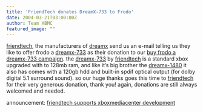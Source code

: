 ```yaml
---
title: 'FriendTech donates DreamX-733 to Frodo'
date: 2004-03-21T03:00:00Z
author: Team XBMC
featured_image: ""
---
```

[friendtech](http://www.friendtech.com/), the manufacturers of [dreamx](http://xbox.upgrade123.com/index.php) send us an e-mail telling us they like to offer frodo a [dreamx-733](http://upgrade123.com/catalog/product_info.php?cpath=32&amp;products_id=66) as their donation to our [buy frodo a dreamx-733 campaign](http://www.xboxmediaplayer.de/cgi-bin/forums/ikonboard.pl?act=st;f=1;t=2552;). the [dreamx-733](http://upgrade123.com/catalog/product_info.php?cpath=32&amp;products_id=66) by [friendtech](http://www.friendtech.com) is a standard xbox upgraded with to 128mb ram, and like it’s big brother the [dreamx-1480](http://upgrade123.com/catalog/product_info.php?cpath=32&amp;products_id=65) it also has comes with a 120gb hdd and built-in spdif optical output (for dolby digital 5.1 surround sound). so our huge thanks goes this time to [friendtech](http://www.friendtech.com/) for their very generous donation, thank you! again, donations are still always welcomed and needed.

 announcement: [friendtech supports xboxmediacenter development](http://xbox.upgrade123.com/article31.html)

 